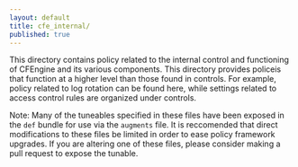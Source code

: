```yaml
---
layout: default
title: cfe_internal/
published: true
---
```


This directory contains policy related to the internal control and functioning
of CFEngine and its various components. This directory provides policeis that
function at a higher level than those found in controls. For example, policy
related to log rotation can be found here, while settings related to access
control rules are organized under controls.

Note: Many of the tuneables specified in these files have been exposed in the
`def` bundle for use via the `augments` file. It is reccomended that direct
modifications to these files be limited in order to ease policy framework
upgrades. If you are altering one of these files, please consider making a pull
request to expose the tunable.
